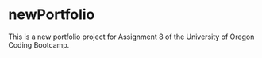# newPortfolio
This is a new portfolio project for Assignment 8 of the University of Oregon Coding Bootcamp.
